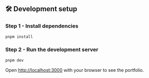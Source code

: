 

## 🛠️ Development setup

### Step 1 - Install dependencies

```bash
pnpm install
```

### Step 2 - Run the development server

```bash
pnpm dev
```

Open [http://localhost:3000](http://localhost:3000) with your browser to see the portfolio.
